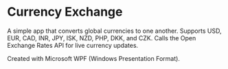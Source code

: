 # Currency Exchange

A simple app that converts global currencies to one another. Supports USD, EUR, CAD, INR, JPY, ISK, NZD, PHP, DKK, and CZK. Calls the Open Exchange Rates API for live currency updates.

Created with Microsoft WPF (Windows Presentation Format).
